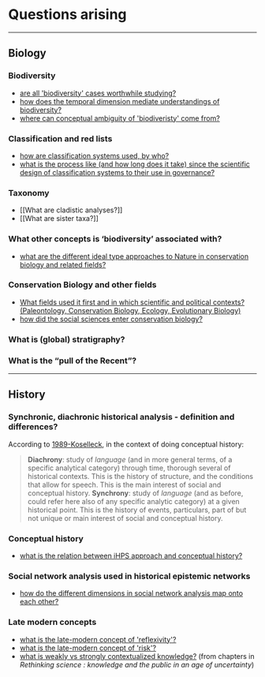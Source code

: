 # Questions arising

---

## Biology

### Biodiversity
- [are all 'biodiversity' cases worthwhile studying?](are%20all%20'biodiversity'%20cases%20worthwhile%20studying?.md)
- [how does the temporal dimension mediate understandings of biodiversity?](how%20does%20the%20temporal%20dimension%20mediate%20understandings%20of%20biodiversity?.md)
- [where can conceptual ambiguity of 'biodiveristy' come from?](where%20can%20conceptual%20ambiguity%20of%20'biodiveristy'%20come%20from?.md)

### Classification and red lists
- [how are classification systems used, by who?](how%20are%20classification%20systems%20used,%20by%20who?.md)
- [what is the process like (and how long does it take) since the scientific design of classification systems to their use in governance?](what%20is%20the%20process%20like%20(and%20how%20long%20does%20it%20take)%20since%20the%20scientific%20design%20of%20classification%20systems%20to%20their%20use%20in%20governance?.md)

### Taxonomy
- [[What are cladistic analyses?]]
- [[What are sister taxa?]]

### What other concepts is ‘biodiversity’ associated with?
- [what are the different ideal type approaches to Nature in conservation biology and related fields?](what%20are%20the%20different%20ideal%20type%20approaches%20to%20Nature%20in%20conservation%20biology%20and%20related%20fields?.md)


### Conservation Biology and other fields
- [What fields used it first and in which scientific and political contexts? (Paleontology, Conservation Biology, Ecology, Evolutionary Biology)](What%20fields%20used%20it%20first%20and%20in%20which%20scientific%20and%20political%20contexts?%20(Paleontology,%20Conservation%20Biology,%20Ecology,%20Evolutionary%20Biology).md)
- [how did the social sciences enter conservation biology?](how%20did%20the%20social%20sciences%20enter%20conservation%20biology?.md)


### What is (global) stratigraphy?

### What is the “pull of the Recent”?

---
## History

### Synchronic, diachronic historical analysis - definition and differences?
According to [1989-Koselleck](1989-Koselleck.md), in the context of doing conceptual history:

> **Diachrony**: study of *language* (and in more general terms, of a specific analytical category) through time, thorough several of historical contexts. This is the history of structure, and the conditions that allow for speech. This is the main interest of social and conceptual history.
> **Synchrony**: study of *language*  (and as before, could refer here also of any specific analytic category) at a given historical point. This is the history of events, particulars, part of but not unique or main interest of social and conceptual history. 

### Conceptual history
- [what is the relation between iHPS approach and conceptual history?](what%20is%20the%20relation%20between%20iHPS%20approach%20and%20conceptual%20history?.md)


### Social network analysis used in historical epistemic networks
- [how do the different dimensions in social network analysis map onto each other?](how%20do%20the%20different%20dimensions%20in%20social%20network%20analysis%20map%20onto%20each%20other?.md)


### Late modern concepts
- [what is the late-modern concept of 'reflexivity'?](what%20is%20the%20late-modern%20concept%20of%20'reflexivity'?.md)
- [what is the late-modern concept of 'risk'?](what%20is%20the%20late-modern%20concept%20of%20'risk'?.md)
- [what is weakly vs strongly contextualized knowledge?](what%20is%20weakly%20vs%20strongly%20contextualized%20knowledge?.md) (from chapters in *Rethinking science : knowledge and the public in an age of uncertainty*)



